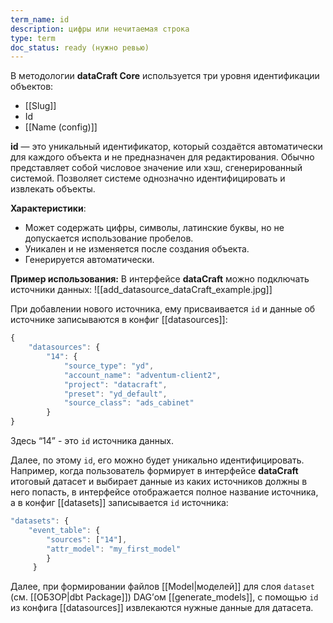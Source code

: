 ```yaml
---
term_name: id
description: цифры или нечитаемая строка
type: term
doc_status: ready (нужно ревью)
---
```

В методологии **dataCraft Core** используется три уровня идентификации объектов:
* [[Slug]]
* Id
* [[Name (config)]]

**id** — это уникальный идентификатор, который создаётся автоматически для каждого объекта и не предназначен для редактирования. Обычно представляет собой числовое значение или хэш, сгенерированный системой. Позволяет системе однозначно идентифицировать и извлекать объекты.

**Характеристики**:
- Может содержать цифры, символы, латинские буквы, но не допускается использование пробелов.
- Уникален и не изменяется после создания объекта.
- Генерируется автоматически.

**Пример использования:**
В интерфейсе **dataCraft** можно подключать источники данных:
![[add_datasource_dataCraft_example.jpg]]

При добавлении нового источника, ему присваивается `id` и данные об источнике записываются в конфиг [[datasources]]:
```jsx
{
    "datasources": {
        "14": {
            "source_type": "yd",
            "account_name": "adventum-client2",
            "project": "datacraft",
            "preset": "yd_default", 
            "source_class": "ads_cabinet"
        }
}
```
Здесь “14” - это `id` источника данных.

Далее, по этому `id`, его можно будет уникально идентифицировать. Например, когда пользователь формирует в интерфейсе **dataCraft** итоговый датасет и выбирает данные из каких источников должны в него попасть, в интерфейсе отображается полное название источника, а в конфиг [[datasets]] записывается `id` источника: 
```jsx
"datasets": {
    "event_table": { 
        "sources": ["14"],
        "attr_model": "my_first_model"
        }
     }
```

Далее, при формировании файлов [[Model|моделей]] для слоя `dataset` (см. [[ОБЗОР|dbt Package]]) DAG’ом [[generate_models]], с помощью `id` из конфига [[datasources]] извлекаются нужные данные для датасета.  
